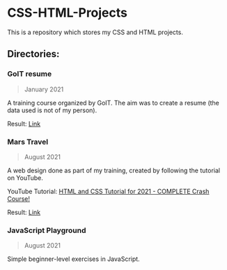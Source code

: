 # CSS-HTML-Projects
This is a repository which stores my CSS and HTML projects.

## Directories:

### GoIT resume
>January 2021

A training course organized by GoIT. The aim was to create a resume (the data used is not of my person).

Result: [Link](https://romantic-shannon-35db17.netlify.app)

### Mars Travel
>August 2021

A web design done as part of my training, created by following the tutorial on YouTube.

YouTube Tutorial: [HTML and CSS Tutorial for 2021 - COMPLETE Crash Course!](https://youtu.be/D-h8L5hgW-w)

Result: [Link](https://keen-jang-6c9f52.netlify.app)

### JavaScript Playground
>August 2021

Simple beginner-level exercises in JavaScript.

